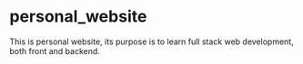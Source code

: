 # personal_website
This is personal website, its purpose is to learn full stack web development, both front and backend.
